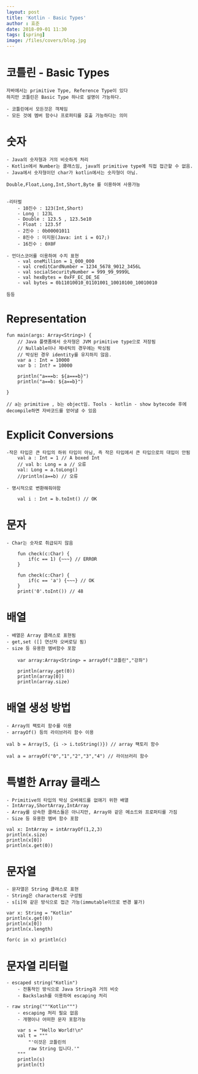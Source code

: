 ```yaml
---
layout: post
title: 'Kotlin - Basic Types'
author : 효준
date: 2018-09-01 11:30
tags: [spring]
image: /files/covers/blog.jpg
---
```


# 코틀린 - Basic Types

    자바에서는 primitive Type, Reference Type이 있다
    하지만 코틀린은 Basic Type 하나로 설명이 가능하다.

    - 코틀린에서 모든것은 객체임
    - 모든 것에 멤버 함수나 프로퍼티를 호출 가능하다는 의미


# 숫자

    - Java의 숫자형과 거의 비슷하게 처리
    - Kotlin에서 Number는 클래스임, java의 primitive type에 직접 접근할 수 없음.
    - Java에서 숫자형이던 char가 kotlin에서는 숫자형이 아님.

    Double,Float,Long,Int,Short,Byte 를 이용하여 사용가능


    -리터럴
        - 10진수 : 123(Int,Short)
        - Long : 123L
        - Double : 123.5 , 123.5e10
        - Float : 123.5f
        - 2진수 : 0b00001011
        - 8진수 : 미지원(Java: int i = 017;)
        - 16진수 : 0X0F

    - 언더스코어를 이용하여 수치 표현
        - val oneMillion = 1_000_000
        - val creditCardNumber = 1234_5678_9012_3456L
        - val socialSecurityNumber = 999_99_9999L
        - val hexBytes = 0xFF_EC_DE_5E
        - val bytes = 0b11010010_01101001_10010100_10010010

    등등

# Representation

    fun main(args: Array<String>) {
        // Java 플랫폼에서 숫자형은 JVM primitive type으로 저장됨
        // Nullable이나 제네릭의 경우에는 박싱됨
        // 박싱된 경우 identity를 유지하지 않음.
        var a : Int = 10000
        var b : Int? = 10000

        println("a===b: ${a===b}")
        println("a==b: ${a==b}")

    }

    // a는 primitive , b는 object임. Tools - kotlin - show bytecode 후에 decompile하면 자바코드를 얻어낼 수 있음


# Explicit Conversions

    -작은 타입은 큰 타입의 하위 타입이 아님, 즉 작은 타입에서 큰 타입으로의 대입이 안됨
        val a : Int = 1 // A boxed Int
        // val b: Long = a // 오류
        val: Long = a.toLong()
        //println(a==b) // 오류

    - 명시적으로 변환해줘야함

        val i : Int = b.toInt() // OK
# 문자

    - Char는 숫자로 취급되지 않음

        fun check(c:Char) {
            if(c == 1) {~~~} // ERROR
        }

        fun check(c:Char) {
            if(c == 'a') {~~~} // OK
        }
        print('0'.toInt()) // 48

# 배열

    - 배열은 Array 클래스로 표현됨
    - get,set ([] 연산자 오버로딩 됨)
    - size 등 유용한 멤버함수 포함

        var array:Array<String> = arrayOf("코틀린","강좌")

        println(array.get(0))
        println(array[0])
        println(array.size)


# 배열 생성 방법
    - Array의 팩토리 함수를 이용
    - arrayOf() 등의 라이브러리 함수 이용

    val b = Array(5, {i -> i.toString()}) // array 팩토리 함수

    val a = arrayOf("0","1","2","3","4") // 라이브러리 함수

# 특별한 Array 클래스

    - Primitive의 타입의 박싱 오버헤드를 없애기 위한 배열
    - IntArray,ShortArray,IntArray
    - Array를 상속한 클래스들은 아니지만, Array와 같은 메소드와 프로퍼티를 가짐
    - Size 등 유용한 멤버 함수 포함

    val x: IntArray = intArrayOf(1,2,3)
    println(x.size)
    println(x[0])
    println(x.get(0))

# 문자열

    - 문자열은 String 클래스로 표현
    - String은 characters로 구성됨
    - s[i]와 같은 방식으로 접근 가능(immutable이므로 변경 불가)

    var x: String = "Kotlin"
    println(x.get(0))
    println(x[0])
    println(x.length)

    for(c in x) println(c)

# 문자열 리터럴
    - escaped string("Kotlin")
        - 전통적인 방식으로 Java String과 거의 비슷
        - Backslash를 이용하여 escaping 처리

    - raw string("""Kotlin""")
        - escaping 처리 필요 없음
        - 개행이나 어떠한 문자 포함가능

        var s = "Hello World!\n"
        val t = """
            "'이것은 코틀린의
            raw String 입니다.'"
        """
        println(s)
        println(t)